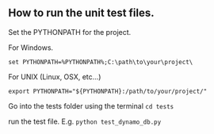 

## How to run the unit test files.

Set the PYTHONPATH for the project.

For Windows.
```
set PYTHONPATH=%PYTHONPATH%;C:\path\to\your\project\
```

For UNIX (Linux, OSX, etc...)
```
export PYTHONPATH="${PYTHONPATH}:/path/to/your/project/"
```

Go into the tests folder using the terminal
`cd tests`

run the test file. E.g.
`python test_dynamo_db.py`

